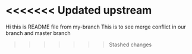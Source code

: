 <<<<<<< Updated upstream
=======
Hi this is README file from my-branch
This is to see merge conflict in our branch and master branch
>>>>>>> Stashed changes
